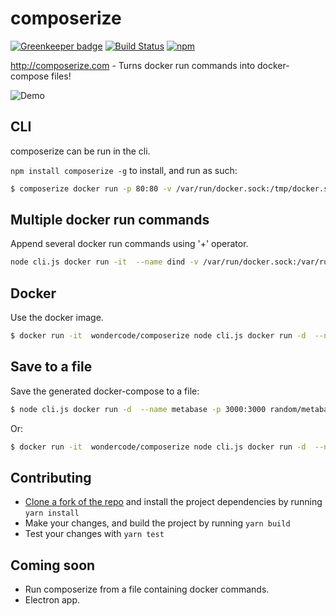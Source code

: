 # composerize

[![Greenkeeper badge](https://badges.greenkeeper.io/magicmark/composerize.svg)](https://greenkeeper.io/)
[![Build Status](https://travis-ci.org/magicmark/composerize.svg?branch=master)](https://travis-ci.org/magicmark/composerize)
[![npm](https://img.shields.io/npm/v/composerize.svg)](https://www.npmjs.com/package/composerize)

http://composerize.com - Turns docker run commands into docker-compose files!

![Demo](https://i.imgur.com/GayZj2G.png)

## CLI

composerize can be run in the cli.

`npm install composerize -g` to install, and run as such:

```bash
$ composerize docker run -p 80:80 -v /var/run/docker.sock:/tmp/docker.sock:ro --restart always --log-opt max-size=1g nginx
```
## Multiple docker run commands
Append several docker run commands using '+' operator.

```bash
node cli.js docker run -it  --name dind -v /var/run/docker.sock:/var/run/docker.sock wondercode/dind + docker run -d  --name metabase -p 3000:3000 random/metabase
```

## Docker

Use the docker image.

```bash
$ docker run -it  wondercode/composerize node cli.js docker run -d  --name metabase -p 3000:3000 random/metabase
```

## Save to a file
Save the generated docker-compose to a file:

```bash
$ node cli.js docker run -d  --name metabase -p 3000:3000 random/metabase > docker-compose.yml
```
 Or:

 ```bash
$ docker run -it  wondercode/composerize node cli.js docker run -d  --name metabase -p 3000:3000 random/metabase > docker-compose.yml
```
## Contributing

- [Clone a fork of the repo](https://guides.github.com/activities/forking/) and install the project dependencies by running `yarn install`
- Make your changes, and build the project by running `yarn build`
- Test your changes with `yarn test`

## Coming soon

- Run composerize from a file containing docker commands.
- Electron app.
